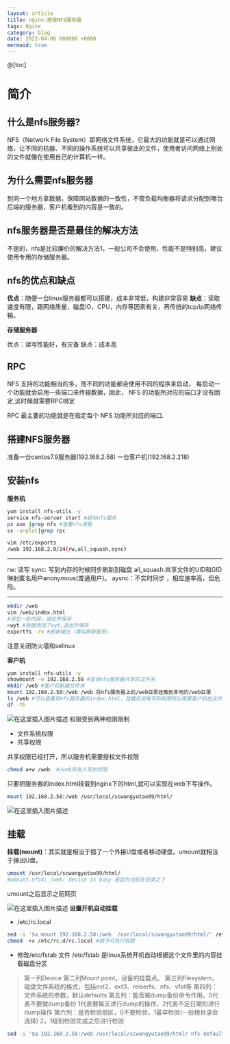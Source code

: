 ```yaml
---
layout: article
title: nginx-搭建NFS服务器
tags: Nginx
category: blog
date: 2022-04-06 000000 +0800
mermaid: true
---
```


@[toc]
# 简介 
## 什么是nfs服务器?
NFS（Network File System）即网络文件系统，它最大的功能就是可以通过网络，让不同的机器、不同的操作系统可以共享彼此的文件，使用者访问网络上别处的文件就像在使用自己的计算机一样。
## 为什么需要nfs服务器
到同一个地方拿数据，保障网站数据的一致性，不管负载均衡器将请求分配到哪台后端的服务器，客户机看到的内容是一致的。

## nfs服务器是否是最佳的解决方法
不是的，nfs是比较廉价的解决方法1，一般公司不会使用，性能不是特别高，建议使用专用的存储服务器。

## nfs的优点和缺点
**优点**：随便一台linux服务器都可以搭建，成本非常低，构建非常容易
**缺点**：读取速度有限，跟网络质量，磁盘IO，CPU，内存等因素有关，再传统的tcp/ip网络传输。

**存储服务器**

优点：读写性能好，有灾备
缺点：成本高

## RPC
NFS 支持的功能相当的多，而不同的功能都会使用不同的程序来启动， 每启动一个功能就会启用一些端口来传输数据，因此， NFS 的功能所对应的端口才没有固定,这时候就需要RPC绑定

RPC 最主要的功能就是在指定每个 NFS 功能所对应的端口.
## 搭建NFS服务器
准备一台centos7.9服务器(192.168.2.58)
一台客户机(192.168.2.218)
## 安装nfs
**服务机**
```bash
yum install nfs-utils -y
service nfs-server start #启动nfs服务
ps aux |grep nfs #查看nfs进程
ss -anplut|grep rpc
```

```bash
vim /etc/exports
/web 192.168.2.0/24(rw,all_squash,sync)

```
---
rw: 读写
sync:  写到内存的时候同步刷新到磁盘
all_squash:共享文件的UID和GID映射匿名用户anonymous(普通用户)。
aysnc：不实时同步 ，相应速率高，但危险。

---

```bash
mkdir /web
vim /web/index.html
#添加一些内容，退出并保存
>wyt #我就添加了wyt,退出并保存
exportfs -rv #刷新输出（类似刷新服务）
```
注意关闭防火墙和selinux

**客户机**

```bash
yum install nfs-utils -y
showmount -e 192.168.2.58 #查询nfs服务器共享的文件夹
mkdir /web #客户机新建文件夹
mount 192.168.2.58:/web /web 将nfs服务器上的/web目录挂载到本地的/web目录
ls /web #可以查看到nfs服务器的index.html，挂载后没有写的权限所以需要客户机给文件的权限
df -Th
```
![在这里插入图片描述](https://img-blog.csdnimg.cn/e6f9c98667894c3c9ab3e5151ab8416a.png?x-oss-process=image/watermark,type_d3F5LXplbmhlaQ,shadow_50,text_Q1NETiBAeXV0YW9fNTE3,size_20,color_FFFFFF,t_70,g_se,x_16)
权限受到两种权限限制
- 文件系统权限
- 共享权限

共享权限已经打开，所以服务机需要授权文件权限
```bash
chmod a+w /web  #/web所有人写的权限
```
只要把服务器的index.html挂载到nginx下的html,就可以实现在web下写操作。

```bash
mount 192.168.2.58:/web /usr/local/scwangyutao99/html/
```
![在这里插入图片描述](https://img-blog.csdnimg.cn/75634742df204f8ab021e829b0e74927.png?x-oss-process=image/watermark,type_d3F5LXplbmhlaQ,shadow_50,text_Q1NETiBAeXV0YW9fNTE3,size_13,color_FFFFFF,t_70,g_se,x_16)
## 挂载
**挂载(mount)**：其实就是相当于插了一个外接U盘或者移动硬盘。umount就相当于弹出U盘。

```bash
umount /usr/local/scwangyutao99/html/
#umount.nfs4: /web: device is busy 是因为当前在目录之下

```
umount之后显示之前网页

![在这里插入图片描述](https://img-blog.csdnimg.cn/7703b7b8ae0245caba434f2bf5680c5f.png?x-oss-process=image/watermark,type_d3F5LXplbmhlaQ,shadow_50,text_Q1NETiBAeXV0YW9fNTE3,size_20,color_FFFFFF,t_70,g_se,x_16)
**设置开机自动挂载**
- /etc/rc.local

```bash
sed -i '$a mount 192.168.2.58:/web  /usr/local/scwangyutao99/html/' /etc/rc.local 
chmod  +x /etc/rc.d/rc.local #赋予可执行权限
```
- 修改/etc/fstab 文件
/etc/fstab 是linux系统开机自动根据这个文件里的内容挂载磁盘分区

> 第一列Device 
> 第二列Mount point，设备的挂载点。
> 第三列filesystem，磁盘文件系统的格式，包括ext2、ext3、reiserfs、nfs、vfat等
> 第四列：文件系统的参数，默认defaults 
> 第五列：能否被dump备份命令作用。0代表不要做dump备份
1代表要每天进行dump的操作，2代表不定日期的进行dump操作
> 第六列：是否检验扇区，0不要检验，1最早检验(一般根目录会选择)
2，1级别检验完成之后进行检验
	
```bash
sed -i '$a 192.168.2.58:/web /usr/local/scwangyutao99/html/ nfs defaults 0 0' /etc/fstab
```




